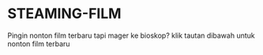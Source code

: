 # STEAMING-FILM
Pingin nonton film terbaru tapi mager ke bioskop? klik tautan dibawah untuk nonton film terbaru 
